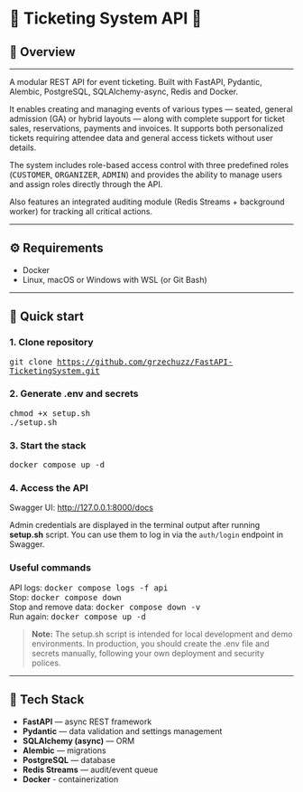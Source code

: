 # 🎫 Ticketing System API 🎫
## 📝 Overview
***
A modular REST API for event ticketing. Built with FastAPI, Pydantic, Alembic, PostgreSQL, SQLAlchemy-async, Redis and Docker.

It enables creating and managing events of various types — seated, general admission (GA) or hybrid layouts — along with complete support for ticket sales, reservations, payments and invoices. It supports both personalized tickets requiring attendee data and general access tickets without user details.

The system includes role-based access control with three predefined roles (<kbd>CUSTOMER</kbd>, <kbd>ORGANIZER</kbd>, <kbd>ADMIN</kbd>) and provides the ability to manage users and assign roles directly through the API.

Also features an integrated auditing module (Redis Streams + background worker) for tracking all critical actions.
***
## ⚙️ Requirements
* Docker
* Linux, macOS or Windows with WSL (or Git Bash)
***
## 🚀 Quick start
### 1. Clone repository
<kbd>git clone https://github.com/grzechuzz/FastAPI-TicketingSystem.git</kbd>
### 2. Generate .env and secrets
<kbd>chmod +x setup.sh</kbd>\
<kbd>./setup.sh</kbd>
### 3. Start the stack
<kbd>docker compose up -d</kbd>
### 4. Access the API
Swagger UI: http://127.0.0.1:8000/docs 

Admin credentials are displayed in the terminal output after running **setup.sh** script. You can use them to log in via the `auth/login` endpoint in Swagger.
### Useful commands
API logs: <kbd>docker compose logs -f api</kbd>\
Stop: <kbd>docker compose down</kbd>\
Stop and remove data: <kbd>docker compose down -v</kbd>\
Run again: <kbd>docker compose up -d</kbd>
> **Note:** The setup.sh script is intended for local development and demo environments.
> In production, you should create the .env file and secrets manually, following your own deployment and security polices.
***
## 🧠 Tech Stack
* **FastAPI** — async REST framework
* **Pydantic** — data validation and settings management  
* **SQLAlchemy (async)** — ORM  
* **Alembic** — migrations  
* **PostgreSQL** — database  
* **Redis Streams** — audit/event queue  
* **Docker** - containerization